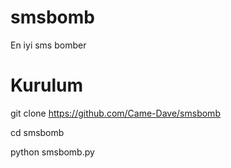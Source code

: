 # smsbomb
En iyi sms bomber

# Kurulum

git clone https://github.com/Came-Dave/smsbomb

cd smsbomb

python smsbomb.py 
